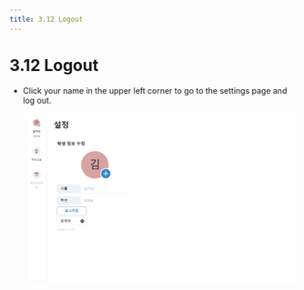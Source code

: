 ```yaml
---
title: 3.12 Logout
---
```


# 3.12 Logout

- Click your name in the upper left corner to go to the settings page and log out.

  ![](/img/student_3-12.jpg)

